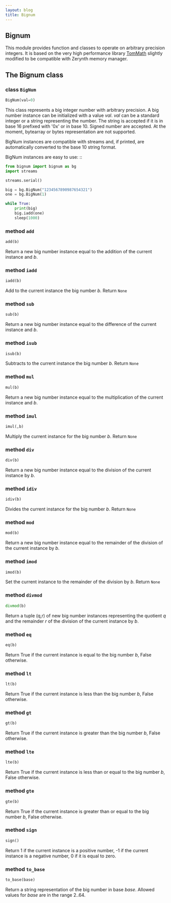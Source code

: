 ```yaml
---
layout: blog
title: Bignum
---
```

## Bignum

This module provides function and classes to operate on arbitrary precision integers.
It is based on the very high performance library [TomMath](https://github.com/libtom/libtommath) slightly
modified to be compatible with Zerynth memory manager.


## The Bignum class

### class `BigNum`
```python
BigNum(val=0)
```

This class represents a big integer number with arbitrary precision. A big number instance can be initialized with
a value *val*. *val* can be a standard integer or a string representing the number. The string is accepted if it is in base 16
prefixed with  '0x' or in base 10. Signed number are accepted. At the moment, bytearray or bytes representation are not supported.

BigNum instances are compatible with streams and, if printed, are automatically converted to the base 10 string format.

BigNum instances are easy to use: ::

```python
from bignum import bignum as bg
import streams

streams.serial()

big = bg.BigNum("1234567890987654321")
one = bg.BigNum(1)

while True:
    print(big)
    big.iadd(one)
    sleep(1000)
```

### method `add`
```python
add(b)
```

Return a new big number instance equal to the addition of the current instance and *b*.

### method `iadd`
```python
iadd(b)
```

Add to the current instance the big number *b*. Return `None`

### method `sub`
```python
sub(b)
```

Return a new big number instance equal to the difference of the current instance and *b*.

### method `isub`
```python
isub(b)
```

Subtracts to the current instance the big number *b*. Return `None`

### method `mul`
```python
mul(b)
```

Return a new big number instance equal to the multiplication of the current instance and *b*.

### method `imul`
```python
imul(,b)
```

Multiply the current instance for the big number *b*. Return `None`

### method `div`
```python
div(b)
```

Return a new big number instance equal to the division of the current instance by *b*.

### method `idiv`
```python
idiv(b)
```

Divides the current instance for the big number *b*. Return `None`

### method `mod`
```python
mod(b)
```

Return a new big number instance equal to the remainder of the division of the current instance by *b*.

### method `imod`
```python
imod(b)
```

Set the current instance to the remainder of the division by *b*. Return `None`

### method `divmod`
```python
divmod(b)
```

Return a tuple (q,r) of new big number instances representing the quotient *q* and the remainder *r* of the division of the current instance by *b*.

### method `eq`
```python
eq(b)
```

Return True if the current instance is equal to the big number *b*, False otherwise.

### method `lt`
```python
lt(b)
```

Return True if the current instance is less than the big number *b*, False otherwise.

### method `gt`
```python
gt(b)
```

Return True if the current instance is greater than the big number *b*, False otherwise.

### method `lte`
```python
lte(b)
```

Return True if the current instance is less than or equal to the big number *b*, False otherwise.

### method `gte`
```python
gte(b)
```

Return True if the current instance is greater than or equal to the big number *b*, False otherwise.

### method `sign`
```python
sign()
```

Return 1 if the current instance is a positive number, -1 if the current instance is a negative number, 0 if it is equal to zero.

### method `to_base`
```python
to_base(base)
```

Return a string representation of the big number in base *base*. Allowed values for *base* are in the range 2..64.
